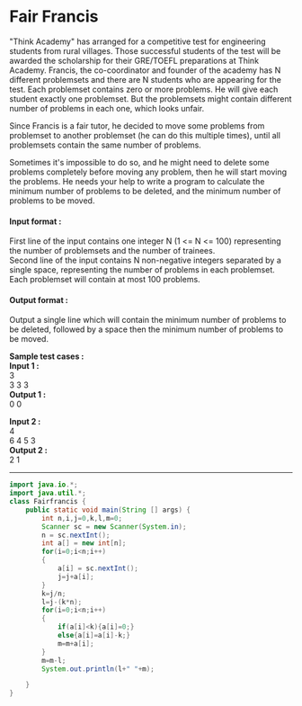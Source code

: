 # Fair Francis
"Think Academy" has arranged for a competitive test for engineering students from rural villages. Those successful students of the test will be awarded the scholarship for their GRE/TOEFL preparations at Think Academy. Francis, the co-coordinator and founder of the academy has N different problemsets and there are N students who are appearing for the test. Each problemset contains zero or more problems. He will give each student exactly one problemset. But the problemsets might contain different number of problems in each one, which looks unfair.

Since Francis is a fair tutor, he decided to move some problems from problemset to another problemset (he can do this multiple times), until all problemsets contain the same number of problems.

Sometimes it's impossible to do so, and he might need to delete some problems completely before moving any problem, then he will start moving the problems. He needs your help to write a program to calculate the minimum number of problems to be deleted, and the minimum number of problems to be moved. 

#### Input format :
First line of the input contains one integer N (1 <= N <= 100) representing the number of problemsets and the number of trainees.
<br>
Second line of the input contains N non-negative integers separated by a single space, representing the number of problems in each problemset. Each problemset will contain at most 100 problems.
#### Output format :
Output a single line which will contain the minimum number of problems to be deleted, followed by a space then the minimum number of problems to be moved.

**Sample test cases :<br>
Input 1 :<br>**
3<br>
3 3 3<br>
**Output 1 :** <br>
0 0

**Input 2 :<br>**
4<br>
6 4 5 3<br>
**Output 2 :<br>**
2 1


--------------------------------------------------------------------------------------------------------------------------------------------------------------------

```java
import java.io.*;
import java.util.*;
class Fairfrancis {
	public static void main(String [] args) {
		int n,i,j=0,k,l,m=0;
		Scanner sc = new Scanner(System.in);
		n = sc.nextInt();
	    int a[] = new int[n];
	    for(i=0;i<n;i++)
	    {
	        a[i] = sc.nextInt();
	        j=j+a[i];
	    }
	    k=j/n;
	    l=j-(k*n);
	    for(i=0;i<n;i++)
	    {
	        if(a[i]<k){a[i]=0;}
	        else{a[i]=a[i]-k;}
	        m=m+a[i];
	    }
	    m=m-l;
	    System.out.println(l+" "+m);

	}
}


```
